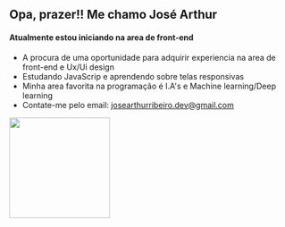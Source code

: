 ## Opa, prazer!! Me chamo José Arthur
#### Atualmente estou iniciando na area de front-end
- A procura de uma oportunidade para adquirir experiencia na area de front-end e Ux/Ui design
- Estudando JavaScrip e aprendendo sobre telas responsivas
- Minha area favorita na programação é I.A's e Machine learning/Deep learning
- Contate-me pelo email: josearthurribeiro.dev@gmail.com

<div>
  <a href="https://github.com/JThurr">
  <img height="180em" src="https://github-readme-stats.vercel.app/api?username=JThurr&show_icons=true"/>
</div>
